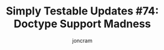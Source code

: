 ---
layout: default
title: "Simply Testable Updates #74: Doctype Support Madness"
author: joncram
continue_reading: false
newsletter:
    issue_number: 74th
    url: https://us5.campaign-archive2.com/?u=ac75e33d993d2b502e333ddd0&amp;id=42a51a0172
    highlights:
        - Doctype validity improvements underway, will support 27 doctypes with 78 variations
        - Doctype detection improvements underway
    closing_sentence: Expect the next newsletter a week from now on January 29.
---